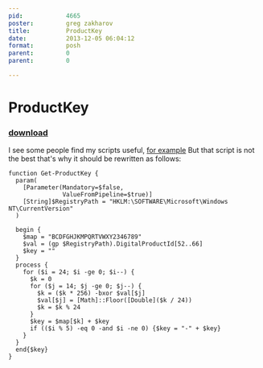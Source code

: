 ```yaml
---
pid:            4665
poster:         greg zakharov
title:          ProductKey
date:           2013-12-05 06:04:12
format:         posh
parent:         0
parent:         0

---
```


# ProductKey

### [download](4665.ps1)

I see some people find my scripts useful, [for example](http://poshcode.org/4662) But that script is not the best that's why it should be rewritten as follows:

```posh
function Get-ProductKey {
  param(
    [Parameter(Mandatory=$false,
               ValueFromPipeline=$true)]
    [String]$RegistryPath = "HKLM:\SOFTWARE\Microsoft\Windows NT\CurrentVersion"
  )
  
  begin {
    $map = "BCDFGHJKMPQRTVWXY2346789"
    $val = (gp $RegistryPath).DigitalProductId[52..66]
    $key = ""
  }
  process {
    for ($i = 24; $i -ge 0; $i--) {
      $k = 0
      for ($j = 14; $j -ge 0; $j--) {
        $k = ($k * 256) -bxor $val[$j]
        $val[$j] = [Math]::Floor([Double]($k / 24))
        $k = $k % 24
      }
      $key = $map[$k] + $key
      if (($i % 5) -eq 0 -and $i -ne 0) {$key = "-" + $key}
    }
  }
  end{$key}
}
```
